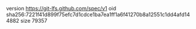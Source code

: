 version https://git-lfs.github.com/spec/v1
oid sha256:7221f41d899f75efc7d1cdce1ba7ea1ff1a6f41270b8a12551c1dd4afd144882
size 79357
